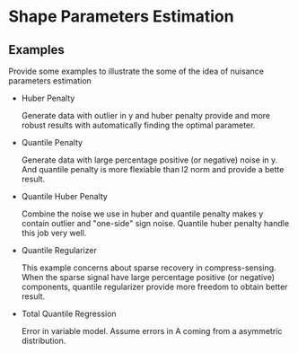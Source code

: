 # Shape Parameters Estimation

## Examples
Provide some examples to illustrate the some of the idea of nuisance parameters estimation
* Huber Penalty

   Generate data with outlier in y and huber penalty provide and more robust results with automatically finding the optimal parameter.

* Quantile Penalty

   Generate data with large percentage positive (or negative) noise in y. And quantile penalty is more flexiable than l2 norm and provide a bette result.
* Quantile Huber Penalty

   Combine the noise we use in huber and quantile penalty makes y contain outlier and "one-side" sign noise. Quantile huber penalty handle this job very well.

* Quantile Regularizer

   This example concerns about sparse recovery in compress-sensing. When the sparse signal have large percentage positive (or negative) components, quantile regularizer provide more freedom to obtain better result.
   
* Total Quantile Regression

	Error in variable model. Assume errors in A coming from a asymmetric distribution.
